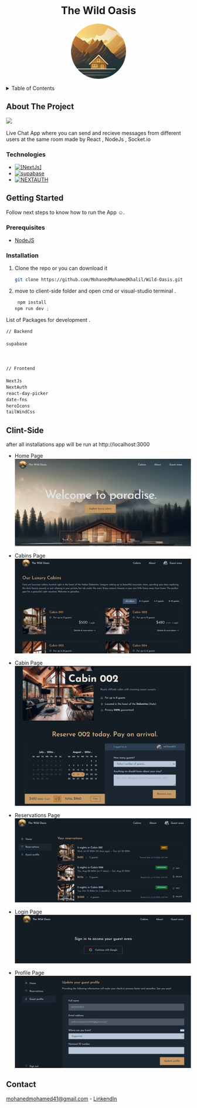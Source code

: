 <br />
<div align="center">
  <h1 align="center">The Wild Oasis</h1>
  <p align="center">
  <img src="./app/icon.png" style="width:150px">
   </p>
</div>

<details>
  <summary>Table of Contents</summary>
  <ol>
    <li>
      <a href="#about-the-project">About The Project</a>
      <ul>
        <li><a href="#Technologies">Technologies</a></li>
      </ul>
    </li>
    <li>
      <a href="#getting-started">Getting Started</a>
      <ul>
        <li><a href="#prerequisites">Prerequisites</a></li>
        <li><a href="#installation">Installation</a></li>
      </ul>
    </li>
    <li><a href="#Clint-Side">Usage</a></li>
    <li><a href="#contact">Contact</a></li>
  </ol>
</details>

<!-- ABOUT THE PROJECT -->

## About The Project

![](./Chat.png)

Live Chat App where you can send and recieve messages from different users at the same room
made by React , NodeJs , Socket.io

### Technologies

- [![[NextJs]][Next.js]][Next-url]
- [![supabase][supabase.com]][supabase-url]
- [![NEXTAUTH][NextAuth.js]][NextAuth-url]

<!-- GETTING STARTED -->

## Getting Started

Follow next steps to know how to run the App ☺.

### Prerequisites

- [NodeJS](https://nodejs.org/en)

### Installation

1. Clone the repo or you can download it

   ```sh
   git clone https://github.com/MohanedMohamedKhalil/Wild-Oasis.git
   ```

2. move to client-side folder and open cmd or visual-studio terminal .

   ```js
    npm install
   npm run dev ;
   ```

List of Packages for development .

```sh
// Backend

supabase



// Frontend

NextJs
NextAuth
react-day-picker
date-fns
heroIcons
tailWindCss
```

<!-- USAGE EXAMPLES -->

## Clint-Side

after all installations app will be run at http://localhost:3000

- Home Page
  ![](./images/home.png)

- Cabins Page
  ![](./images/cabins.png)

- Cabin Page
  ![](./images/booking.png)

- Reservations Page
  ![](./images/reservations.png)

- Login Page
  ![](./images/logIn.png)

- Profile Page
  ![](./images/profile.png)

<!-- ROADMAP -->

<!-- CONTACT -->

## Contact

mohanedmohamed41@gmail.com - [LinkendIn](https://www.linkedin.com/in/mohaned-mohamed-khalil/)

<!-- Icons -->

[Next.js]: https://img.shields.io/badge/NextJs-20232A?style=for-the-badge&logo=NextJs&logoColor=61DAFB
[Next-url]: https://nextjs.org/
[supabase.com]: https://img.shields.io/badge/supabase?style=for-the-badge&logo=supabase&logoColor=white
[supabase-url]: https://supabase.com/
[NextAuth.js]: https://img.shields.io/badge/NextAuth-black?style=for-the-badge&logo=NextAuth&badgeColor=010101
[NextAuth-url]: https://next-auth.js.org/
